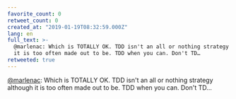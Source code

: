 ```yaml
---
favorite_count: 0
retweet_count: 0
created_at: "2019-01-19T08:32:59.000Z"
lang: en
full_text: >-
  @marlenac: Which is TOTALLY OK. TDD isn't an all or nothing strategy although
  it is too often made out to be. TDD when you can. Don't TD…
retweeted: true
---
```


[@marlenac](https://twitter.com/marlenac): Which is TOTALLY OK. TDD isn't an all
or nothing strategy although it is too often made out to be. TDD when you can.
Don't TD…
